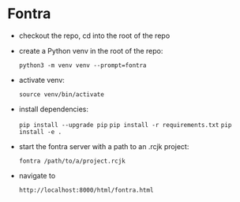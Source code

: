 # Fontra

- checkout the repo, cd into the root of the repo

- create a Python venv in the root of the repo:

    `python3 -m venv venv --prompt=fontra`

- activate venv:

    `source venv/bin/activate`

- install dependencies:

    `pip install --upgrade pip`
    `pip install -r requirements.txt`
    `pip install -e .`

- start the fontra server with a path to an .rcjk project:

    `fontra /path/to/a/project.rcjk`

- navigate to

    `http://localhost:8000/html/fontra.html`
